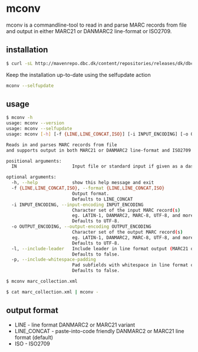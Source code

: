 # mconv
mconv is a commandline-tool to read in and parse MARC records from file and
output in either MARC21 or DANMARC2 line-format or ISO2709.

## installation
 
```bash
$ curl -sL http://mavenrepo.dbc.dk/content/repositories/releases/dk/dbc/mconv/1.0.4/mconv-1.0.4.jar -o mconv.jar && unzip -op mconv.jar mconv | bash -s -- --install
```

Keep the installation up-to-date using the selfupdate action
```bash
mconv --selfupdate
```

## usage 
```bash
$ mconv -h
usage: mconv --version
usage: mconv --selfupdate
usage: mconv [-h] [-f {LINE,LINE_CONCAT,ISO}] [-i INPUT_ENCODING] [-o OUTPUT_ENCODING] [-l] [-p] IN

Reads in and parses MARC records from file
and supports output in both MARC21 or DANMARC2 line-format and ISO2709

positional arguments:
  IN                     Input file or standard input if given as a dash (-)

optional arguments:
  -h, --help             show this help message and exit
  -f {LINE,LINE_CONCAT,ISO}, --format {LINE,LINE_CONCAT,ISO}
                         Output format.
                         Defaults to LINE_CONCAT
  -i INPUT_ENCODING, --input-encoding INPUT_ENCODING
                         Character set of the input MARC record(s)
                         eg. LATIN-1, DANMARC2, MARC-8, UTF-8, and more.
                         Defaults to UTF-8.
  -o OUTPUT_ENCODING, --output-encoding OUTPUT_ENCODING
                         Character set of the output MARC record(s)
                         eg. LATIN-1, DANMARC2, MARC-8, UTF-8, and more.
                         Defaults to UTF-8.
  -l, --include-leader   Include leader in line format output (MARC21 only).
                         Defaults to false.
  -p, --include-whitespace-padding
                         Pad subfields with whitespace in line format output (MARC21 only).
                         Defaults to false.
```

```bash
$ mconv marc_collection.xml
```

```bash
$ cat marc_collection.xml | mconv -
```

## output format

* LINE - line format DANMARC2 or MARC21 variant
* LINE_CONCAT - paste-into-code friendly DANMARC2 or MARC21 line format (default)
* ISO - ISO2709